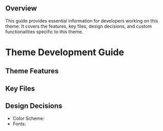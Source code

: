 ## Overview
This guide provides essential information for developers working on this theme. It covers the features, key files, design decisions, and custom functionalities specific to this theme.

# Theme Development Guide

## Theme Features

## Key Files

## Design Decisions
- Color Scheme: 
- Fonts:


